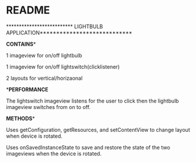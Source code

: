 # README #

************************** LIGHTBULB APPLICATION****************************


**********************************CONTAINS***********************************

1 imageview for on/off lightbulb

1 imageview for on/off lightswitch(clicklistener)

2 layouts for vertical/horizaonal


*********************************PERFORMANCE********************************

The lightswitch imageview listens for the user to click then the lightbulb imageview switches from on to off.

**********************************METHODS***********************************

Uses getConfiguration, getResources, and setContentView to change layout when device is rotated.

Uses onSavedInstanceState to save and restore the state of the two imageviews when the device is rotated.

    